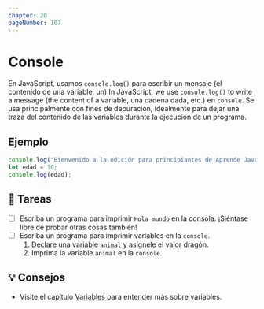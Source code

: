 ```yaml
---
chapter: 20
pageNumber: 107
---
```

# Console

En JavaScript, usamos `console.log()` para escribir un mensaje (el contenido de una variable, un)
In JavaScript, we use `console.log()` to write a message (the content of a variable, una cadena dada, etc.) en `console`. Se usa principalmente con fines de depuración, idealmente para dejar una traza del contenido de las variables durante la ejecución de un programa.

## Ejemplo

```javascript
console.log("Bienvenido a la edición para principiantes de Aprende JavaScript");
let edad = 30;
console.log(edad);
```

## 📝 Tareas

- [ ] Escriba un programa para imprimir `Hola mundo` en la consola. ¡Siéntase libre de probar otras cosas también!
- [ ] Escriba un programa para imprimir variables en la `console`.
  1. Declare una variable `animal` y asígnele el valor dragón.
  2. Imprima la variable `animal` en la `console`.

## 💡 Consejos

- Visite el capítulo [Variables](../basics/variables.md) para entender más sobre variables.
